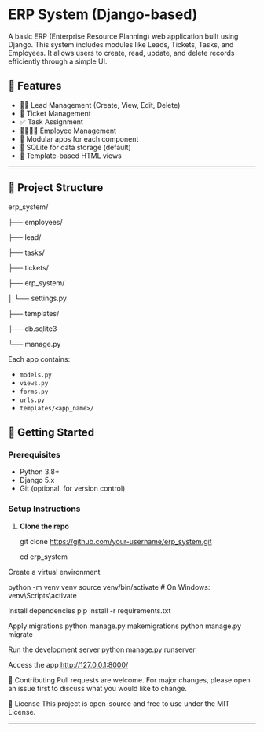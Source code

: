 # ERP System (Django-based)

A basic ERP (Enterprise Resource Planning) web application built using Django. This system includes modules like Leads, Tickets, Tasks, and Employees. It allows users to create, read, update, and delete records efficiently through a simple UI.

## 🔧 Features

- 🧑‍💼 Lead Management (Create, View, Edit, Delete)
- 🎫 Ticket Management
- ✅ Task Assignment
- 👨‍👩‍👧‍👦 Employee Management
- 📁 Modular apps for each component
- 🧠 SQLite for data storage (default)
- 📄 Template-based HTML views

---
## 📁 Project Structure

erp_system/

├── employees/

├── lead/

├── tasks/

├── tickets/

├── erp_system/

│ └── settings.py

├── templates/

├── db.sqlite3

└── manage.py


Each app contains:
- `models.py`
- `views.py`
- `forms.py`
- `urls.py`
- `templates/<app_name>/`


## 🚀 Getting Started

### Prerequisites
- Python 3.8+
- Django 5.x
- Git (optional, for version control)

### Setup Instructions

1. **Clone the repo**

   git clone https://github.com/your-username/erp_system.git
   
   cd erp_system
   
Create a virtual environment

python -m venv venv
source venv/bin/activate  # On Windows: venv\Scripts\activate

Install dependencies
pip install -r requirements.txt

Apply migrations
python manage.py makemigrations
python manage.py migrate

Run the development server
python manage.py runserver

Access the app
http://127.0.0.1:8000/

🤝 Contributing
Pull requests are welcome. For major changes, please open an issue first to discuss what you would like to change.

📜 License
This project is open-source and free to use under the MIT License.

---
